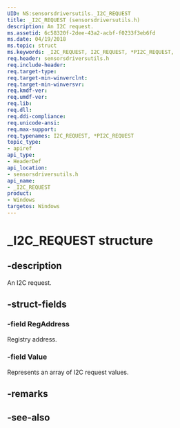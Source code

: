 ```yaml
---
UID: NS:sensorsdriversutils._I2C_REQUEST
title: _I2C_REQUEST (sensorsdriversutils.h)
description: An I2C request.
ms.assetid: 6c58320f-2dee-43a2-acbf-f0233f3eb6fd
ms.date: 04/19/2018
ms.topic: struct
ms.keywords: _I2C_REQUEST, I2C_REQUEST, *PI2C_REQUEST,
req.header: sensorsdriversutils.h
req.include-header:
req.target-type:
req.target-min-winverclnt:
req.target-min-winversvr:
req.kmdf-ver:
req.umdf-ver:
req.lib:
req.dll:
req.ddi-compliance:
req.unicode-ansi:
req.max-support:
req.typenames: I2C_REQUEST, *PI2C_REQUEST
topic_type:
- apiref
api_type:
- HeaderDef
api_location:
- sensorsdriversutils.h
api_name:
- _I2C_REQUEST
product: 
- Windows
targetos: Windows
---
```


# _I2C_REQUEST structure

## -description

An I2C request.

## -struct-fields

### -field RegAddress

Registry address.

### -field Value

Represents an array of I2C request values.

## -remarks

## -see-also
